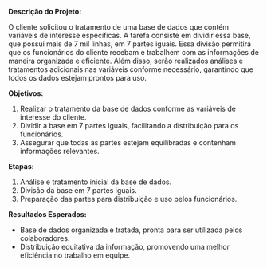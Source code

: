 **Descrição do Projeto:**

O cliente solicitou o tratamento de uma base de dados que contém variáveis de interesse específicas. A tarefa consiste em dividir essa base, que possui mais de 7 mil linhas, em 7 partes iguais. Essa divisão permitirá que os funcionários do cliente recebam e trabalhem com as informações de maneira organizada e eficiente. Além disso, serão realizados análises e tratamentos adicionais nas variáveis conforme necessário, garantindo que todos os dados estejam prontos para uso.

**Objetivos:**

1. Realizar o tratamento da base de dados conforme as variáveis de interesse do cliente.
2. Dividir a base em 7 partes iguais, facilitando a distribuição para os funcionários.
3. Assegurar que todas as partes estejam equilibradas e contenham informações relevantes.

**Etapas:**

1. Análise e tratamento inicial da base de dados.
2. Divisão da base em 7 partes iguais.
3. Preparação das partes para distribuição e uso pelos funcionários.

**Resultados Esperados:**

- Base de dados organizada e tratada, pronta para ser utilizada pelos colaboradores.
- Distribuição equitativa da informação, promovendo uma melhor eficiência no trabalho em equipe.
